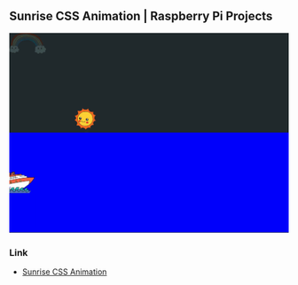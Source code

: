 ## Sunrise CSS Animation | Raspberry Pi Projects

![preview](design/preview.gif)

### Link

- [Sunrise CSS Animation](https://projects.raspberrypi.org/en/projects/sunrise)
